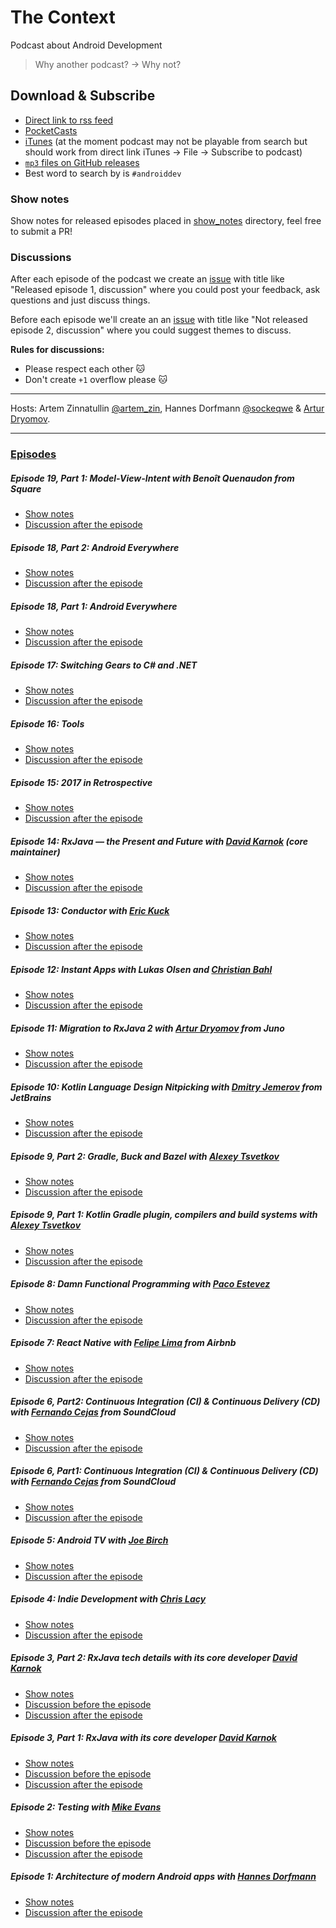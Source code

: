 # The Context
Podcast about Android Development

>Why another podcast? -> Why not?

## Download & Subscribe

 - [Direct link to rss feed](https://raw.githubusercontent.com/artem-zinnatullin/TheContext-Podcast/master/feed.rss)
 - [PocketCasts](http://pca.st/hYck)
 - [iTunes](https://pcr.apple.com/id1081726814) (at the moment podcast may not be playable from search but should work from direct link iTunes -> File -> Subscribe to podcast)
 - [`mp3` files on GitHub releases](https://github.com/artem-zinnatullin/TheContext-Podcast/releases)
 - Best word to search by is `#androiddev`

### Show notes
Show notes for released episodes placed in [show_notes](show_notes/) directory, feel free to submit a PR!

### Discussions
After each episode of the podcast we create an [issue](https://github.com/artem-zinnatullin/TheContext-Podcast/issues) with title like "Released episode 1, discussion" where you could post your feedback, ask questions and just discuss things.

Before each episode we'll create an an [issue](https://github.com/artem-zinnatullin/TheContext-Podcast/issues) with title like "Not released episode 2, discussion" where you could suggest themes to discuss.

**Rules for discussions:**

* Please respect each other 🐱
* Don't create `+1` overflow please 🐱

---

Hosts: Artem Zinnatullin [@artem_zin](https://twitter.com/artem_zin), Hannes Dorfmann [@sockeqwe](https://twitter.com/sockeqwe) & [Artur Dryomov](https://twitter.com/arturdryomov).

---

### [Episodes](https://github.com/artem-zinnatullin/TheContext-Podcast/releases)

##### Episode 19, Part 1: Model-View-Intent with Benoît Quenaudon from Square
- [Show notes](https://github.com/artem-zinnatullin/TheContext-Podcast/blob/master/show_notes/Episode_19_Part1.md)
- [Discussion after the episode](https://github.com/artem-zinnatullin/TheContext-Podcast/issues/95)

##### Episode 18, Part 2: Android Everywhere
- [Show notes](https://github.com/artem-zinnatullin/TheContext-Podcast/blob/master/show_notes/Episode_18_Part2.md)
- [Discussion after the episode](https://github.com/artem-zinnatullin/TheContext-Podcast/issues/92)

##### Episode 18, Part 1: Android Everywhere
- [Show notes](https://github.com/artem-zinnatullin/TheContext-Podcast/blob/master/show_notes/Episode_18_Part1.md)
- [Discussion after the episode](https://github.com/artem-zinnatullin/TheContext-Podcast/issues/92)

##### Episode 17: Switching Gears to C# and .NET
- [Show notes](https://github.com/artem-zinnatullin/TheContext-Podcast/blob/master/show_notes/Episode_17.md)
- [Discussion after the episode](https://github.com/artem-zinnatullin/TheContext-Podcast/issues/90)

##### Episode 16: Tools
- [Show notes](https://github.com/artem-zinnatullin/TheContext-Podcast/blob/master/show_notes/Episode_16.md)
- [Discussion after the episode](https://github.com/artem-zinnatullin/TheContext-Podcast/issues/86)

##### Episode 15: 2017 in Retrospective
- [Show notes](https://github.com/artem-zinnatullin/TheContext-Podcast/blob/master/show_notes/Episode_15.md)
- [Discussion after the episode](https://github.com/artem-zinnatullin/TheContext-Podcast/issues/83)

##### Episode 14: RxJava — the Present and Future with [David Karnok](https://twitter.com/akarnokd) (core maintainer)
- [Show notes](https://github.com/artem-zinnatullin/TheContext-Podcast/blob/master/show_notes/Episode_14.md)
- [Discussion after the episode](https://github.com/artem-zinnatullin/TheContext-Podcast/issues/80)

##### Episode 13: Conductor with [Eric Kuck](https://twitter.com/Eric_Kuck)
  - [Show notes](https://github.com/artem-zinnatullin/TheContext-Podcast/blob/master/show_notes/Episode_13.md)
  - [Discussion after the episode](https://github.com/artem-zinnatullin/TheContext-Podcast/issues/76)

##### Episode 12: Instant Apps with Lukas Olsen and [Christian Bahl](https://twitter.com/christian_bahl)
  - [Show notes](https://github.com/artem-zinnatullin/TheContext-Podcast/blob/master/show_notes/Episode_12.md)
  - [Discussion after the episode](https://github.com/artem-zinnatullin/TheContext-Podcast/issues/74)

##### Episode 11: Migration to RxJava 2 with [Artur Dryomov](https://github.com/ming13) from Juno
  - [Show notes](https://github.com/artem-zinnatullin/TheContext-Podcast/blob/master/show_notes/Episode_11.md)
  - [Discussion after the episode](https://github.com/artem-zinnatullin/TheContext-Podcast/issues/71)

##### Episode 10: Kotlin Language Design Nitpicking with [Dmitry Jemerov](https://twitter.com/intelliyole) from JetBrains
  - [Show notes](https://github.com/artem-zinnatullin/TheContext-Podcast/blob/master/show_notes/Episode_10.md)
  - [Discussion after the episode](https://github.com/artem-zinnatullin/TheContext-Podcast/issues/68)

##### Episode 9, Part 2: Gradle, Buck and Bazel with [Alexey Tsvetkov](https://twitter.com/tsvtkv)
  - [Show notes](https://github.com/artem-zinnatullin/TheContext-Podcast/blob/master/show_notes/Episode_9_Part2.md)
  - [Discussion after the episode](https://github.com/artem-zinnatullin/TheContext-Podcast/issues/66)

##### Episode 9, Part 1: Kotlin Gradle plugin, compilers and build systems with [Alexey Tsvetkov](https://twitter.com/tsvtkv)
  - [Show notes](https://github.com/artem-zinnatullin/TheContext-Podcast/blob/master/show_notes/Episode_9_Part1.md)
  - [Discussion after the episode](https://github.com/artem-zinnatullin/TheContext-Podcast/issues/62)

##### Episode 8: Damn Functional Programming with [Paco Estevez](https://twitter.com/pacoworks)
  - [Show notes](https://github.com/artem-zinnatullin/TheContext-Podcast/blob/master/show_notes/Episode_8.md)
  - [Discussion after the episode](https://github.com/artem-zinnatullin/TheContext-Podcast/issues/57)

##### Episode 7: React Native with [Felipe Lima](https://twitter.com/felipecsl) from Airbnb
  - [Show notes](https://github.com/artem-zinnatullin/TheContext-Podcast/blob/master/show_notes/Episode_7.md)
  - [Discussion after the episode](https://github.com/artem-zinnatullin/TheContext-Podcast/issues/55)

##### Episode 6, Part2: Continuous Integration (CI) & Continuous Delivery (CD) with [Fernando Cejas](https://twitter.com/fernando_cejas) from SoundCloud
  - [Show notes](https://github.com/artem-zinnatullin/TheContext-Podcast/blob/master/show_notes/Episode_6_part2.md)
  - [Discussion after the episode](https://github.com/artem-zinnatullin/TheContext-Podcast/issues/52)

##### Episode 6, Part1: Continuous Integration (CI) & Continuous Delivery (CD) with [Fernando Cejas](https://twitter.com/fernando_cejas) from SoundCloud
  - [Show notes](https://github.com/artem-zinnatullin/TheContext-Podcast/blob/master/show_notes/Episode_6_part1.md)
  - [Discussion after the episode](https://github.com/artem-zinnatullin/TheContext-Podcast/issues/49)

##### Episode 5: Android TV with [Joe Birch](https://twitter.com/hitherejoe)
 - [Show notes](https://github.com/artem-zinnatullin/TheContext-Podcast/blob/master/show_notes/Episode_5.md)
 - [Discussion after the episode](https://github.com/artem-zinnatullin/TheContext-Podcast/issues/45)

##### Episode 4: Indie Development with [Chris Lacy](https://twitter.com/chrismlacy)
 - [Show notes](https://github.com/artem-zinnatullin/TheContext-Podcast/blob/master/show_notes/Episode_4.md)
 - [Discussion after the episode](https://github.com/artem-zinnatullin/TheContext-Podcast/issues/36)

##### Episode 3, Part 2: RxJava tech details with its core developer [David Karnok](https://twitter.com/akarnokd)
 - [Show notes](https://github.com/artem-zinnatullin/TheContext-Podcast/blob/master/show_notes/Episode_3_Part_2.md)
 - [Discussion before the episode](https://github.com/artem-zinnatullin/TheContext-Podcast/issues/24)
 - [Discussion after the episode](https://github.com/artem-zinnatullin/TheContext-Podcast/issues/25)

##### Episode 3, Part 1: RxJava with its core developer [David Karnok](https://twitter.com/akarnokd)
 - [Show notes](https://github.com/artem-zinnatullin/TheContext-Podcast/blob/master/show_notes/Episode_3_Part_1.md)
 - [Discussion before the episode](https://github.com/artem-zinnatullin/TheContext-Podcast/issues/24)
 - [Discussion after the episode](https://github.com/artem-zinnatullin/TheContext-Podcast/issues/25)

##### Episode 2: Testing with [Mike Evans](https://twitter.com/m_evans10)
 - [Show notes](https://github.com/artem-zinnatullin/TheContext-Podcast/blob/master/show_notes/Episode_2.md)
 - [Discussion before the episode](https://github.com/artem-zinnatullin/TheContext-Podcast/issues/15)
 - [Discussion after the episode](https://github.com/artem-zinnatullin/TheContext-Podcast/issues/17)

##### Episode 1: Architecture of modern Android apps with [Hannes Dorfmann](https://twitter.com/sockeqwe)
 - [Show notes](https://github.com/artem-zinnatullin/TheContext-Podcast/blob/master/show_notes/Episode_1.md)
 - [Discussion after the episode](https://github.com/artem-zinnatullin/TheContext-Podcast/issues/1)
